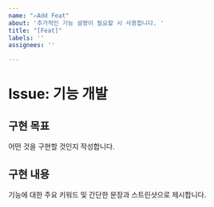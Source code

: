 ```yaml
---
name: "✍Add Feat"
about: '추가적인 기능 설명이 필요할 시 사용합니다. '
title: "[Feat]"
labels: ''
assignees: ''

---
```


# Issue: 기능 개발

## 구현 목표
어떤 것을 구현할 것인지 작성합니다.

## 구현 내용
기능에 대한 주요 키워드 및 간단한 문장과 스트린샷으로 제시합니다.
